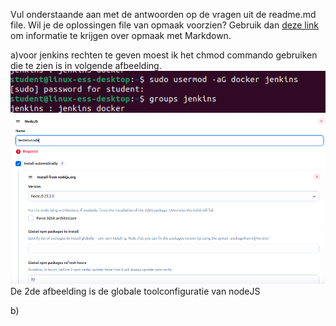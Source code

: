Vul onderstaande aan met de antwoorden op de vragen uit de readme.md file. Wil je de oplossingen file van opmaak voorzien? Gebruik dan [deze link](https://github.com/adam-p/markdown-here/wiki/Markdown-Cheatsheet) om informatie te krijgen over
opmaak met Markdown.

a)voor jenkins rechten te geven moest ik het chmod commando gebruiken die te zien is in volgende afbeelding.
![alt text](.github/jenkinsDockerrechten.png)
![alt text](.github/nodeTool.png)
De 2de afbeelding is de globale toolconfiguratie van nodeJS

b)
